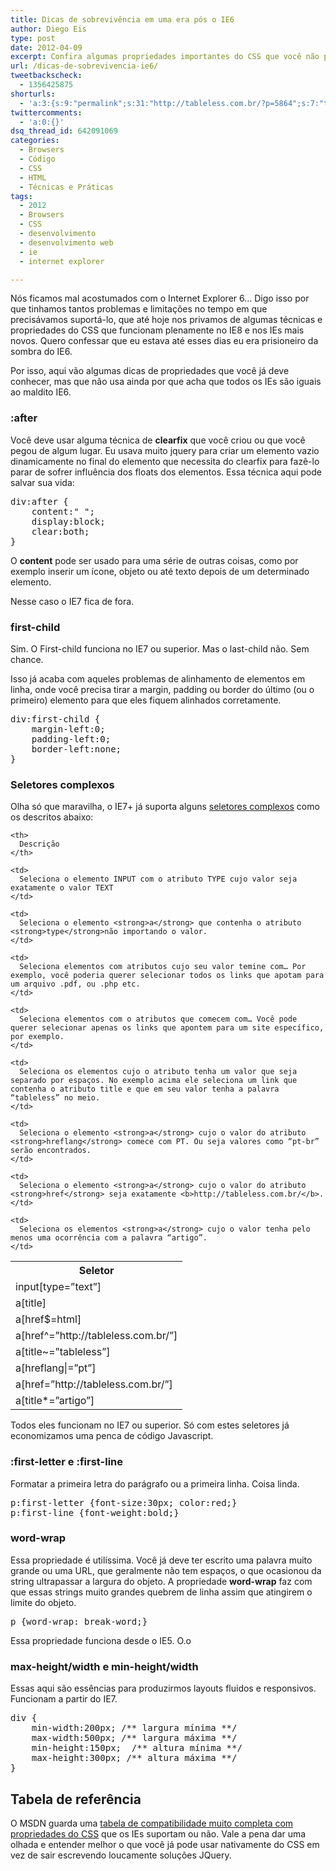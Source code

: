 ```yaml
---
title: Dicas de sobrevivência em uma era pós o IE6
author: Diego Eis
type: post
date: 2012-04-09
excerpt: Confira algumas propriedades importantes do CSS que você não podia usar no IE6, mas pode usar hoje no IE7 ou superior.
url: /dicas-de-sobrevivencia-ie6/
tweetbackscheck:
  - 1356425875
shorturls:
  - 'a:3:{s:9:"permalink";s:31:"http://tableless.com.br/?p=5864";s:7:"tinyurl";s:26:"http://tinyurl.com/89d4ltm";s:4:"isgd";s:19:"http://is.gd/sD7pF1";}'
twittercomments:
  - 'a:0:{}'
dsq_thread_id: 642091069
categories:
  - Browsers
  - Código
  - CSS
  - HTML
  - Técnicas e Práticas
tags:
  - 2012
  - Browsers
  - CSS
  - desenvolvimento
  - desenvolvimento web
  - ie
  - internet explorer

---
```

Nós ficamos mal acostumados com o Internet Explorer 6&#8230; Digo isso por que tinhamos tantos problemas e limitações no tempo em que precisávamos suportá-lo, que até hoje nos privamos de algumas técnicas e propriedades do CSS que funcionam plenamente no IE8 e nos IEs mais novos. Quero confessar que eu estava até esses dias eu era prisioneiro da sombra do IE6.

Por isso, aqui vão algumas dicas de propriedades que você já deve conhecer, mas que não usa ainda por que acha que todos os IEs são iguais ao maldito IE6.

### :after

Você deve usar alguma técnica de **clearfix** que você criou ou que você pegou de algum lugar. Eu usava muito jquery para criar um elemento vazio dinamicamente no final do elemento que necessita do clearfix para fazê-lo parar de sofrer influência dos floats dos elementos. Essa técnica aqui pode salvar sua vida:

<pre class="lang-css">div:after {
    content:" ";
    display:block;
    clear:both;
}
</pre>

O **content** pode ser usado para uma série de outras coisas, como por exemplo inserir um ícone, objeto ou até texto depois de um determinado elemento.

Nesse caso o IE7 fica de fora.

### first-child

Sim. O First-child funciona no IE7 ou superior. Mas o last-child não. Sem chance.
  
Isso já acaba com aqueles problemas de alinhamento de elementos em linha, onde você precisa tirar a margin, padding ou border do último (ou o primeiro) elemento para que eles fiquem alinhados corretamente.

<pre class="lang-css">div:first-child {
    margin-left:0;
    padding-left:0;
    border-left:none;
}
</pre>

### Seletores complexos

Olha só que maravilha, o IE7+ já suporta alguns <a href="http://tableless.com.br/seletores-complexos-do-css/" target="_blank">seletores complexos</a> como os descritos abaixo:

<table summary="lista de seletores complexos">
  <tr>
    <th>
      Seletor
    </th>
    
    <th>
      Descrição
    </th>
  </tr>
  
  <tr>
    <td>
      input[type=&#8221;text&#8221;]
    </td>
    
    <td>
      Seleciona o elemento INPUT com o atributo TYPE cujo valor seja exatamente o valor TEXT
    </td>
  </tr>
  
  <tr>
    <td>
      a[title]
    </td>
    
    <td>
      Seleciona o elemento <strong>a</strong> que contenha o atributo <strong>type</strong>não importando o valor.
    </td>
  </tr>
  
  <tr>
    <td>
      a[href$=html]
    </td>
    
    <td>
      Seleciona elementos com atributos cujo seu valor temine com… Por exemplo, você poderia querer selecionar todos os links que apotam para um arquivo .pdf, ou .php etc.
    </td>
  </tr>
  
  <tr>
    <td>
      a[href^=&#8221;http://tableless.com.br/&#8221;]
    </td>
    
    <td>
      Seleciona elementos com o atributos que comecem com… Você pode querer selecionar apenas os links que apontem para um site específico, por exemplo.
    </td>
  </tr>
  
  <tr>
    <td>
      a[title~=&#8221;tableless&#8221;]
    </td>
    
    <td>
      Seleciona os elementos cujo o atributo tenha um valor que seja separado por espaços. No exemplo acima ele seleciona um link que contenha o atributo title e que em seu valor tenha a palavra “tableless” no meio.
    </td>
  </tr>
  
  <tr>
    <td>
      a[hreflang|=&#8221;pt&#8221;]
    </td>
    
    <td>
      Seleciona o elemento <strong>a</strong> cujo o valor do atributo <strong>hreflang</strong> comece com PT. Ou seja valores como “pt-br” serão encontrados.
    </td>
  </tr>
  
  <tr>
    <td>
      a[href=&#8221;http://tableless.com.br/&#8221;]
    </td>
    
    <td>
      Seleciona o elemento <strong>a</strong> cujo o valor do atributo <strong>href</strong> seja exatamente <b>http://tableless.com.br/</b>.
    </td>
  </tr>
  
  <tr>
    <td>
      a[title*=&#8221;artigo&#8221;]
    </td>
    
    <td>
      Seleciona os elementos <strong>a</strong> cujo o valor tenha pelo menos uma ocorrência com a palavra “artigo”.
    </td>
  </tr>
</table>

Todos eles funcionam no IE7 ou superior. Só com estes seletores já economizamos uma penca de código Javascript.

### :first-letter e :first-line

Formatar a primeira letra do parágrafo ou a primeira linha. Coisa linda.

<pre class="lang-css">p:first-letter {font-size:30px; color:red;}
p:first-line {font-weight:bold;}
</pre>

### word-wrap

Essa propriedade é utilíssima. Você já deve ter escrito uma palavra muito grande ou uma URL, que geralmente não tem espaços, o que ocasionou da string ultrapassar a largura do objeto. A propriedade **word-wrap** faz com que essas strings muito grandes quebrem de linha assim que atingirem o limite do objeto.

<pre class="lang-css">p {word-wrap: break-word;}
</pre>

Essa propriedade funciona desde o IE5. O.o

### max-height/width e min-height/width

Essas aqui são essências para produzirmos layouts fluidos e responsivos. Funcionam a partir do IE7.

<pre class="lang-css">div {
    min-width:200px; /** largura mínima **/
    max-width:500px; /** largura máxima **/
    min-height:150px;  /** altura mínima **/
    max-height:300px; /** altura máxima **/
}
</pre>

## Tabela de referência

O MSDN guarda uma <a href="http://msdn.microsoft.com/en-us/library/cc351024(v=vs.85).aspx#elementselectors" target="_blank">tabela de compatibilidade muito completa com propriedades do CSS</a> que os IEs suportam ou não. Vale a pena dar uma olhada e entender melhor o que você já pode usar nativamente do CSS em vez de sair escrevendo loucamente soluções JQuery.
